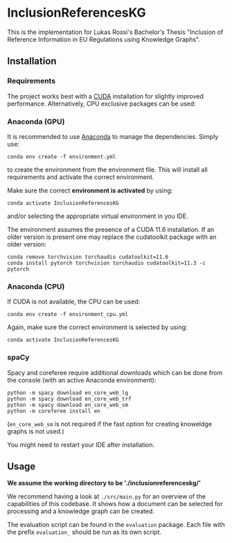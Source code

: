# InclusionReferencesKG

This is the implementation for Lukas Rossi's Bachelor's Thesis
"Inclusion of Reference Information in EU Regulations using Knowledge Graphs".


## Installation

### Requirements
The project works best with a [CUDA](https://docs.nvidia.com/cuda/) installation
for slightly improved performance. Alternatively,
CPU exclusive packages can be used:

### Anaconda (GPU)

It is recommended to use [Anaconda](https://www.anaconda.com/) to manage the dependencies.
Simply use: 

```console
conda env create -f environment.yml
```

to create the environment from the environment file. This will install all requirements and activate the correct environment.

Make sure the correct **environment is activated** by using:
```console
conda activate InclusionReferencesKG
```
and/or selecting the appropriate virtual environment in you IDE.

The environment assumes the presence of a CUDA 11.6 installation. If an older
version is present one may replace the cudatoolkit package with an older version:
```
conda remove torchvision torchaudio cudatoolkit=11.6
conda install pytorch torchvision torchaudio cudatoolkit=11.3 -c pytorch
```

### Anaconda (CPU)

If CUDA is not available, the CPU can be used:

```console
conda env create -f environment_cpu.yml
```

Again, make sure the correct environment is selected by using:
```console
conda activate InclusionReferencesKG
```

### spaCy

Spacy and coreferee require additional downloads which can be done from the console (with an active Anaconda environment):

```console
python -m spacy download en_core_web_lg
python -m spacy download en_core_web_trf
python -m spacy download en_core_web_sm
python -m coreferee install en
```

(``en_core_web_sm`` is not required if the fast option for creating knoweldge graphs is not used.)


You might need to restart your IDE after installation.


## Usage

**We assume the working directory to be './inclusionreferenceskg/'**

We recommend having a look at ``./src/main.py`` for an overview of the capabilities of this codebase. It shows how a document can be selected for processing and a knowledge graph can be created.

The evaluation script can be found in the ``evaluation`` package. Each file with the prefix ``evaluation_`` should be run as its own script.





